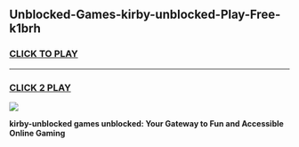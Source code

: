 
## Unblocked-Games-kirby-unblocked-Play-Free-k1brh
<h3>
<a href="https://premium76.site?title=kirby-unblocked&ref=18A1">CLICK TO PLAY</a></h3>
<hr>

<h3>
<a href="https://premium76.site?title=kirby-unblocked&ref=18A1">CLICK 2 PLAY</a>
  
</h3>

<a href="https://premium76.site?title=kirby-unblocked&ref=18A1"><img src="https://clearcache.store/games.png"></a>


**kirby-unblocked games unblocked: Your Gateway to Fun and Accessible Online Gaming**
